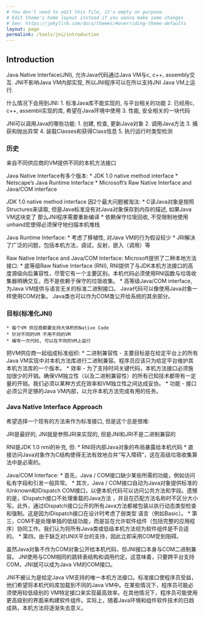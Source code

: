 ```yaml
---
# You don't need to edit this file, it's empty on purpose.
# Edit theme's home layout instead if you wanna make some changes
# See: https://jekyllrb.com/docs/themes/#overriding-theme-defaults
layout: page
permalink: /tools/jni/introduction
---
```


## Introduction
Java Native Interface(JNI), 允许Java代码通过Java VM与c, c++, assembly交互.
JNI不影响Java VM内部实现, 所以JNI程序可以在所以支持JNI Java VM上运行.

什么情况下会用到JNI:
    1. 标准Java库不能实现的, 与平台相关的功能
    2. 已经用c, c++, assembli实现的库, 希望在Java环境中使用
    3. 性能, 安全相关的一块代码

JNI可以调用Java的哪些功能:
    1. 创建, 检查, 更新Java对象
    2. 调用Java方法
    3. 捕获和抛出异常
    4. 装载Classes和获得Class信息
    5. 执行运行时类型检测

### 历史
来自不同供应商的VM提供不同的本机方法接口

Java Native Interface有多个版本:
    * JDK 1.0 native method interface
    * Netscape’s Java Runtime Interface
    * Microsoft’s Raw Native Interface and Java/COM interface

JDK 1.0 native method interface 因2个最大问题被淘汰:
    * C读Java对象是按照Structures来读取, 但是Java标准没有对Java对象保存到内存的描述, 如果Java VM这块变了
        那么JNI程序需要重新编译
    * 依赖保守垃圾回收, 不受限制地使用unhand宏使得必须保守地扫描本机堆栈

Java Runtime Interface:
    * 考虑了移植性, 对Java VM的行为假设较少
    * JRI解决了广泛的问题，包括本机方法，调试，反射，嵌入（调用）等

Raw Native Interface and Java/COM Interface:
Microsoft提供了二种本地方法接口:
    * 底等级Raw Native Interface (RNI), RNI提供了与JDK本机方法接口的高度源级向后兼容性，尽管它有一个主要区别。本机代码必须使用RNI函数与垃圾收集器明确交互，而不是依赖于保守的垃圾收集。
    * 高等级Java/COM interface, 为Java VM提供与语言无关的标准二进制接口。 Java代码可以像使用Java对象一样使用COM对象。 Java类也可以作为COM类公开给系统的其余部分。

### 目标(标准化JNI)
    * 每个VM 供应商都要支持大体积的Native Code
    * 针对不同的VM 不用不同的VM
    * 编写一次代码, 可以在不同的VM上运行

把VM供应商一起组成标准组织:
    * 二进制兼容性 - 主要目标是在给定平台上的所有Java VM实现中对本机方法库进行二进制兼容。程序员应该只为给定平台维护其本机方法库的一个版本。
    * 效率 - 为了支持时间关键代码，本机方法接口必须施加很少的开销。确保VM独立性（以及二进制兼容性）的所有已知技术都带有一定量的开销。我们必须以某种方式在效率和VM独立性之间达成妥协。
    * 功能 - 接口必须公开足够的Java VM内部，以允许本机方法完成有用的任务。

### Java Native Interface Approach
希望选择一个现有的方法来作为标准接口, 但是这个总是很难:

JRI是最好的, JNI就是参照JRI来实现的, 但是JNI和JRI不是二进制兼容的

RNI是JDK 1.0 nmi的补充, 但:
    * RNI将内部Java对象的布局暴露给本机代码
    * 直接访问Java对象作为C结构使得无法有效地合并“写入障碍”，这在高级垃圾收集算法中是必需的。

Java/COM Interface:
    * 首先，Java / COM接口缺少某些所需的功能，例如访问私有字段和引发一般异常。
    * 其次，Java / COM接口自动为Java对象提供标准的IUnknown和IDispatch COM接口，以便本机代码可以访问公共方法和字段。遗憾的是，IDispatch接口不处理重载的Java方法
      ，并且在匹配方法名称时不区分大小写。此外，通过IDispatch接口公开的所有Java方法都被包装以执行动态类型检查和强制。这是因为IDispatch接口在设计时考虑了弱类型
      语言（例如Basic）。
    * 第三，COM不是处理单独的低级功能，而是旨在允许软件组件（包括完整的应用程序）协同工作。我们认为将所有Java类或低级本机方法视为软件组件是不合适的。
    * 第四，由于缺乏对UNIX平台的支持，因此立即采用COM受到阻碍。

虽然Java对象不作为COM对象公开给本机代码，但JNI接口本身与COM二进制兼容。 JNI使用与COM相同的跳转表结构和调用约定。这意味着，只要跨平台支持COM，JNI就可以成为Java VM的COM接口。

JNI不被认为是给定Java VM支持的唯一本机方法接口。标准接口使程序员受益，他们希望将本机代码库加载到不同的Java VM中。在某些情况下，程序员可能必须使用较低级别的
VM特定接口来实现最高效率。在其他情况下，程序员可能使用更高级别的界面来构建软件组件。实际上，随着Java环境和组件软件技术的日趋成熟，本机方法将逐渐失去意义。




